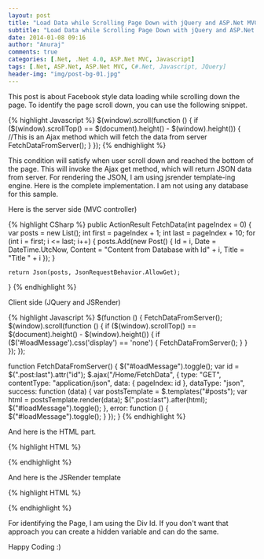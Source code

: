```yaml
---
layout: post
title: "Load Data while Scrolling Page Down with jQuery and ASP.Net MVC"
subtitle: "Load Data while Scrolling Page Down with jQuery and ASP.Net MVC"
date: 2014-01-08 09:16
author: "Anuraj"
comments: true
categories: [.Net, .Net 4.0, ASP.Net MVC, Javascript]
tags: [.Net, ASP.Net, ASP.Net MVC, C#.Net, Javascript, JQuery]
header-img: "img/post-bg-01.jpg"
---
```

This post is about Facebook style data loading while scrolling down the page. To identify the page scroll down, you can use the following snippet.

{% highlight Javascript %}
$(window).scroll(function () {
    if ($(window).scrollTop() == $(document).height() - $(window).height()) {
        //This is an Ajax method which will fetch the data from server
        FetchDataFromServer();
    }
});
{% endhighlight %}

This condition will satisfy when user scroll down and reached the bottom of the page. This will invoke the Ajax get method, which will return JSON data from server. For rendering the JSON, I am using jsrender template-ing engine. Here is the complete implementation. I am not using any database for this sample.

Here is the server side (MVC controller)

{% highlight CSharp %}
public ActionResult FetchData(int pageIndex = 0)
{
    var posts = new List<Post>();
    int first = pageIndex + 1;
    int last = pageIndex + 10;
    for (int i = first; i <= last; i++)
    {
        posts.Add(new Post()
        {
            Id = i,
            Date = DateTime.UtcNow,
            Content = "Content from Database with Id" + i,
            Title = "Title " + i
        });
    }

    return Json(posts, JsonRequestBehavior.AllowGet);
}
{% endhighlight %}

Client side (JQuery and JSRender)

{% highlight Javascript %}
$(function () {
    FetchDataFromServer();
    $(window).scroll(function () {
        if ($(window).scrollTop() ==
            $(document).height() - $(window).height()) {
            if ($('#loadMessage').css('display') == 'none') {
                FetchDataFromServer();
            }
        }
    });
});

function FetchDataFromServer() {
    $("#loadMessage").toggle();
    var id = $(".post:last").attr("id");
    $.ajax("/Home/FetchData", {
        type: "GET",
        contentType: "application/json",
        data: { pageIndex: id },
        dataType: "json",
        success: function (data) {
            var postsTemplate = $.templates("#posts");
            var html = postsTemplate.render(data);
            $(".post:last").after(html);
            $("#loadMessage").toggle();
        },
        error: function () {
            $("#loadMessage").toggle();
        }
    });
}
{% endhighlight %}

And here is the HTML part.

{% highlight HTML %}
<div id="result">
    <div id="0" class="post"></div>
    <div id="loadMessage" style="display:none;">
        ![](~/Content/loader.gif)
    </div>
</div>
{% endhighlight %}

And here is the JSRender template

{% highlight HTML %}
<script type="text/x-jsrender" id="posts">
    <div id="{{:Id}}" class="post">
        

## {{:Title}}


        <hr />
        <div>
            {{:Content}}
        </div>
    </div>
</script>
{% endhighlight %}

For identifying the Page, I am using the Div Id. If you don't want that approach you can create a hidden variable and can do the same.

Happy Coding :)
